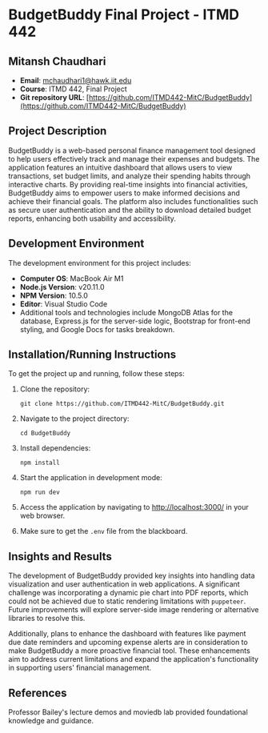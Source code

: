 # BudgetBuddy Final Project - ITMD 442

## Mitansh Chaudhari

- **Email**: mchaudhari1@hawk.iit.edu
- **Course**: ITMD 442, Final Project
- **Git repository URL**: [https://github.com/ITMD442-MitC/BudgetBuddy](https://github.com/ITMD442-MitC/BudgetBuddy)

## Project Description

BudgetBuddy is a  web-based personal finance management tool designed to help users effectively track and manage their expenses and budgets. The application features an intuitive dashboard that allows users to view transactions, set budget limits, and analyze their spending habits through interactive charts. By providing real-time insights into financial activities, BudgetBuddy aims to empower users to make informed decisions and achieve their financial goals. The platform also includes functionalities such as secure user authentication and the ability to download detailed budget reports, enhancing both usability and accessibility.

## Development Environment

The development environment for this project includes:

- **Computer OS**: MacBook Air M1
- **Node.js Version**: v20.11.0
- **NPM Version**: 10.5.0
- **Editor**: Visual Studio Code
- Additional tools and technologies include MongoDB Atlas for the database, Express.js for the server-side logic, Bootstrap for front-end styling, and Google Docs for tasks breakdown.

## Installation/Running Instructions

To get the project up and running, follow these steps:

1. Clone the repository:
   ```
   git clone https://github.com/ITMD442-MitC/BudgetBuddy.git
   ```
2. Navigate to the project directory:
   ```
   cd BudgetBuddy
   ```
3. Install dependencies:
   ```
   npm install
   ```
4. Start the application in development mode:
   ```
   npm run dev
   ```
5. Access the application by navigating to [http://localhost:3000/](http://localhost:3000/) in your web browser.

6. Make sure to get the `.env` file from the blackboard.

## Insights and Results
The development of BudgetBuddy provided key insights into handling data visualization and user authentication in web applications. A significant challenge was incorporating a dynamic pie chart into PDF reports, which could not be achieved due to static rendering limitations with `puppeteer`. Future improvements will explore server-side image rendering or alternative libraries to resolve this.

Additionally, plans to enhance the dashboard with features like payment due date reminders and upcoming expense alerts are in consideration to make BudgetBuddy a more proactive financial tool. These enhancements aim to address current limitations and expand the application's functionality in supporting users' financial management.

## References

Professor Bailey's lecture demos and moviedb lab provided foundational knowledge and guidance.
